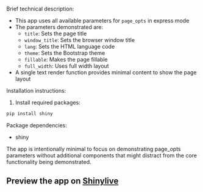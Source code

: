 Brief technical description:
- This app uses all available parameters for `page_opts` in express mode
- The parameters demonstrated are:
  - `title`: Sets the page title
  - `window_title`: Sets the browser window title
  - `lang`: Sets the HTML language code
  - `theme`: Sets the Bootstrap theme
  - `fillable`: Makes the page fillable
  - `full_width`: Uses full width layout
- A single text render function provides minimal content to show the page layout

Installation instructions:
1. Install required packages:
```bash
pip install shiny
```

Package dependencies:
- shiny

The app is intentionally minimal to focus on demonstrating page_opts parameters without additional components that might distract from the core functionality being demonstrated.
## Preview the app on [Shinylive](https://shinylive.io/py/app/#h=0&code=NobwRAdghgtgpmAXAAjFADugdOgnmAGlQGMB7CAFzkqVQDMAnUmZAZwAsBLCXZTmdKQYVkDOFGIVOANzgAdCI2ZsuPLHAAe6Ma1Z8BQkd3QBXCkROciYiABM4DBQoDEyAMpwR6KAHM4yUnQpclYFSxxfOAB9QIpWAAoFZGTkKQoAGzgAXjkwAAVI5AB5IM4Q5AAROBhSXKIUhuTXABVODP8OUgB3CADeinZ-bz8klK7uW26otMycsAAhJi7WB2QAdQnu5Fb2uuRXRe6VhmRxuy2Z-1Hk9KgIHznqPcaX19fXABk7nxNCsntkHQhMgABLNACyH2ugM46VuACNZs0GCY4PU3hiUq5wVAANZDQp0WEIzLQugmOFRca2AZZZGozGM1wAVRWgIp6VOnBp7GQt1wpDMCgAlE4IK4AIK2WxsZj+MiUagiCikZD2GoQVgUBhQKipQZ8qACoUQcLsABMiTAOO4yAAwuQqJRcqKIApxgNkOF+YKKFEyOkTDBNfFhYhoR7eeFiFAGLZQ+Heq8zQBmK122MygCMLuhDVyzS4ek4eigyBjcbV1RC2t13B8+v8PqFYDzKXCxjMUVY6W5DitbsIyFyADkg-CHHsYNwsgAGIgwKAaLJZ2fz5DSKCB7Lm2eut5t5IAARs9gYWCoGgoh6rdFSV6zCZvDTEFBMDF6dFyAE1BWw4JkkhwLYKAgJ2FBYBAoYAL65NCEZtFGnBYBW8ZhjeqbppmyDmrmSYvAWRZ8KWECkAMqyoSo3T1o27JwlyPKGsa16tvhjQdhAph+qa8AMJwxADkGey5AAooqJxljxE6OEOm7biue43jeJ7UGeF6aNebENPYd4UFelroVpryvu+n4-n+SoOMBoHgZBQYwXBbrisgUoyqwcqpBpqSqp0XS0UScJQIiTZGr6YTIYuDC4pMPRWnBrHOIlLnwr6+olsgGDoGKhbpZlVYalqOpUHom58YKejDP4sRlJqiYAFT2iYWrKJVqRtKSEANXaTUqiwZwxW1uydcgABixJBZkTFhcNI0cgxnrNppDXghSUjoJNqHFr0AZBpqTitgdwpgNBAC6QA)
